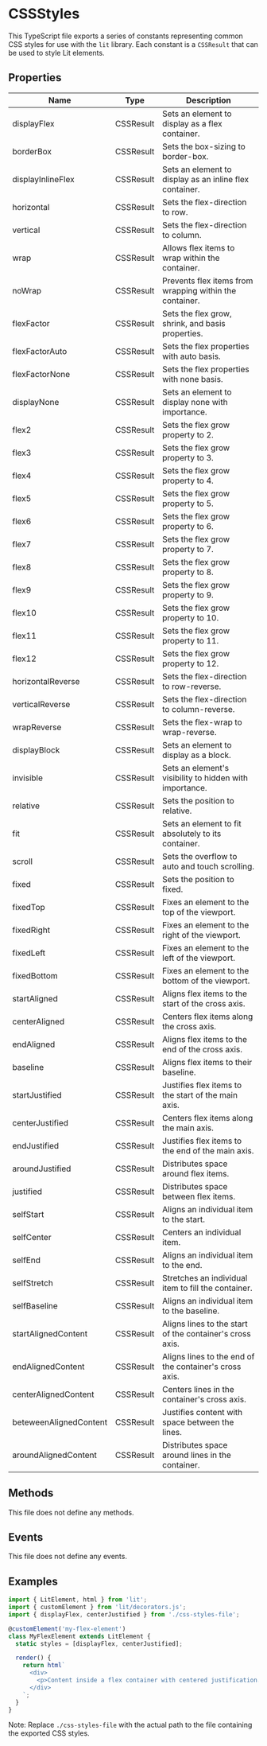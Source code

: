 # CSSStyles

This TypeScript file exports a series of constants representing common CSS styles for use with the `lit` library. Each constant is a `CSSResult` that can be used to style Lit elements.

## Properties

| Name                   | Type       | Description                                           |
|------------------------|------------|-------------------------------------------------------|
| displayFlex            | CSSResult  | Sets an element to display as a flex container.       |
| borderBox              | CSSResult  | Sets the box-sizing to border-box.                     |
| displayInlineFlex      | CSSResult  | Sets an element to display as an inline flex container.|
| horizontal             | CSSResult  | Sets the flex-direction to row.                        |
| vertical               | CSSResult  | Sets the flex-direction to column.                     |
| wrap                   | CSSResult  | Allows flex items to wrap within the container.        |
| noWrap                 | CSSResult  | Prevents flex items from wrapping within the container.|
| flexFactor             | CSSResult  | Sets the flex grow, shrink, and basis properties.      |
| flexFactorAuto         | CSSResult  | Sets the flex properties with auto basis.              |
| flexFactorNone         | CSSResult  | Sets the flex properties with none basis.              |
| displayNone            | CSSResult  | Sets an element to display none with importance.       |
| flex2                  | CSSResult  | Sets the flex grow property to 2.                      |
| flex3                  | CSSResult  | Sets the flex grow property to 3.                      |
| flex4                  | CSSResult  | Sets the flex grow property to 4.                      |
| flex5                  | CSSResult  | Sets the flex grow property to 5.                      |
| flex6                  | CSSResult  | Sets the flex grow property to 6.                      |
| flex7                  | CSSResult  | Sets the flex grow property to 7.                      |
| flex8                  | CSSResult  | Sets the flex grow property to 8.                      |
| flex9                  | CSSResult  | Sets the flex grow property to 9.                      |
| flex10                 | CSSResult  | Sets the flex grow property to 10.                     |
| flex11                 | CSSResult  | Sets the flex grow property to 11.                     |
| flex12                 | CSSResult  | Sets the flex grow property to 12.                     |
| horizontalReverse      | CSSResult  | Sets the flex-direction to row-reverse.                |
| verticalReverse        | CSSResult  | Sets the flex-direction to column-reverse.             |
| wrapReverse            | CSSResult  | Sets the flex-wrap to wrap-reverse.                    |
| displayBlock           | CSSResult  | Sets an element to display as a block.                 |
| invisible              | CSSResult  | Sets an element's visibility to hidden with importance.|
| relative               | CSSResult  | Sets the position to relative.                         |
| fit                    | CSSResult  | Sets an element to fit absolutely to its container.    |
| scroll                 | CSSResult  | Sets the overflow to auto and touch scrolling.         |
| fixed                  | CSSResult  | Sets the position to fixed.                            |
| fixedTop               | CSSResult  | Fixes an element to the top of the viewport.           |
| fixedRight             | CSSResult  | Fixes an element to the right of the viewport.         |
| fixedLeft              | CSSResult  | Fixes an element to the left of the viewport.          |
| fixedBottom            | CSSResult  | Fixes an element to the bottom of the viewport.        |
| startAligned           | CSSResult  | Aligns flex items to the start of the cross axis.      |
| centerAligned          | CSSResult  | Centers flex items along the cross axis.               |
| endAligned             | CSSResult  | Aligns flex items to the end of the cross axis.        |
| baseline               | CSSResult  | Aligns flex items to their baseline.                   |
| startJustified         | CSSResult  | Justifies flex items to the start of the main axis.    |
| centerJustified        | CSSResult  | Centers flex items along the main axis.                |
| endJustified           | CSSResult  | Justifies flex items to the end of the main axis.      |
| aroundJustified        | CSSResult  | Distributes space around flex items.                   |
| justified              | CSSResult  | Distributes space between flex items.                  |
| selfStart              | CSSResult  | Aligns an individual item to the start.                |
| selfCenter             | CSSResult  | Centers an individual item.                            |
| selfEnd                | CSSResult  | Aligns an individual item to the end.                  |
| selfStretch            | CSSResult  | Stretches an individual item to fill the container.    |
| selfBaseline           | CSSResult  | Aligns an individual item to the baseline.             |
| startAlignedContent    | CSSResult  | Aligns lines to the start of the container's cross axis.|
| endAlignedContent      | CSSResult  | Aligns lines to the end of the container's cross axis.  |
| centerAlignedContent   | CSSResult  | Centers lines in the container's cross axis.           |
| beteweenAlignedContent | CSSResult  | Justifies content with space between the lines.        |
| aroundAlignedContent   | CSSResult  | Distributes space around lines in the container.       |

## Methods

This file does not define any methods.

## Events

This file does not define any events.

## Examples

```typescript
import { LitElement, html } from 'lit';
import { customElement } from 'lit/decorators.js';
import { displayFlex, centerJustified } from './css-styles-file';

@customElement('my-flex-element')
class MyFlexElement extends LitElement {
  static styles = [displayFlex, centerJustified];

  render() {
    return html`
      <div>
        <p>Content inside a flex container with centered justification.</p>
      </div>
    `;
  }
}
```

Note: Replace `./css-styles-file` with the actual path to the file containing the exported CSS styles.